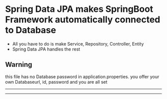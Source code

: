 # Spring Data JPA makes SpringBoot Framework automatically connected to Database
* All you have to do is make Service, Repository, Controller, Entity
* Spring Data JPA handles the rest

## Warning
this file has no Database password in application.properties.
you offer your own Databaseurl, id, password and you are all set

___
___
